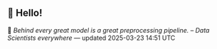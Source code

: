 ## 👋 Hello!

<!-- daily-quote -->
📌 *Behind every great model is a great preprocessing pipeline. – Data Scientists everywhere* — updated 2025-03-23 14:51 UTC
